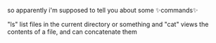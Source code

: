 so apparently i'm supposed to tell you about some ✨commands✨

"ls" list files in the current directory or something 
and "cat" views the contents of a file, and can concatenate them

